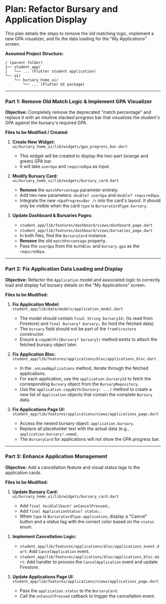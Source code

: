 # Plan: Refactor Bursary and Application Display

This plan details the steps to remove the old matching logic, implement a new GPA visualizer, and fix the data loading for the "My Applications" screen.

**Assumed Project Structure:**

```
/ (parent folder)
├── student_app/
│   └── ... (Flutter student application)
└── ui/
    └── bursary_home_ui/
        └── ... (Flutter UI package)
```

---

### **Part 1: Remove Old Match Logic & Implement GPA Visualizer**

**Objective:** Completely remove the deprecated "match percentage" and replace it with an intuitive stacked progress bar that visualizes the student's GPA against the bursary's required GPA.

**Files to be Modified / Created:**

1.  **Create New Widget:** `ui/bursary_home_ui/lib/widgets/gpa_progress_bar.dart`
    *   This widget will be created to display the two-part (orange and green) GPA bar.
    *   It will take `userGpa` and `requiredGpa` as input.

2.  **Modify Bursary Card:** `ui/bursary_home_ui/lib/widgets/bursary_card.dart`
    *   **Remove** the `matchPercentage` parameter entirely.
    *   Add two new parameters: `double? userGpa` and `double? requiredGpa`.
    *   Integrate the new `<GpaProgressBar />` into the card's layout. It should only be visible when the card `type` is `BursaryCardType.bursary`.

3.  **Update Dashboard & Bursaries Pages:**
    *   `student_app/lib/features/dashboard/views/dashboard_page.dart`
    *   `student_app/lib/features/dashboard/views/bursaries_page.dart`
    *   In both files, find the `BursaryCard` instance.
    *   **Remove** the old `matchPercentage` property.
    *   Pass the `userGpa` from the `AuthBloc` and `bursary.gpa` as the `requiredGpa`.

---

### **Part 2: Fix Application Data Loading and Display**

**Objective:** Refactor the `Application` model and associated logic to correctly load and display full bursary details on the "My Applications" screen.

**Files to be Modified:**

1.  **Fix Application Model:** `student_app/lib/data/models/application_model.dart`
    *   The model should contain `final String bursaryId;` (to read from Firestore) and `final Bursary? bursary;` (to hold the fetched data).
    *   The `bursary` field should not be part of the `fromFirestore` constructor.
    *   Ensure a `copyWith({Bursary? bursary})` method exists to attach the fetched bursary object later.

2.  **Fix Application Bloc:** `student_app/lib/features/applications/bloc/applications_bloc.dart`
    *   In the `_onLoadApplications` method, iterate through the fetched applications.
    *   For each application, use the `application.bursaryId` to fetch the corresponding `Bursary` object from the `BursaryRepository`.
    *   Use the `application.copyWith(bursary: ...)` method to create a new list of `Application` objects that contain the complete `Bursary` data.

3.  **Fix Applications Page UI:** `student_app/lib/features/applications/views/applications_page.dart`
    *   Access the nested bursary object: `application.bursary`.
    *   Replace all placeholder text with the actual data (e.g., `application.bursary!.name`).
    *   The `BursaryCard` for applications will not show the GPA progress bar.

---

### **Part 3: Enhance Application Management**

**Objective:** Add a cancellation feature and visual status tags to the application cards.

**Files to be Modified:**

1.  **Update Bursary Card:** `ui/bursary_home_ui/lib/widgets/bursary_card.dart`
    *   Add `final VoidCallback? onCancelPressed;`.
    *   Add `final ApplicationStatus? status;`.
    *   When `type` is `BursaryCardType.application`, display a "Cancel" button and a status tag with the correct color based on the `status` enum.

2.  **Implement Cancellation Logic:**
    *   `student_app/lib/features/applications/bloc/applications_event.dart`: Add `CancelApplication` event.
    *   `student_app/lib/features/applications/bloc/applications_bloc.dart`: Add handler to process the `CancelApplication` event and update Firestore.

3.  **Update Applications Page UI:** `student_app/lib/features/applications/views/applications_page.dart`
    *   Pass the `application.status` to the `BursaryCard`.
    *   Call the `onCancelPressed` callback to trigger the cancellation event.